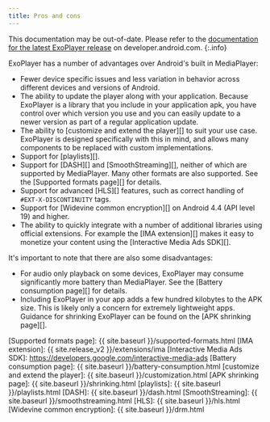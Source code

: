 ```yaml
---
title: Pros and cons
---
```


This documentation may be out-of-date. Please refer to the
[documentation for the latest ExoPlayer release][] on developer.android.com.
{:.info}

ExoPlayer has a number of advantages over Android's built in MediaPlayer:

* Fewer device specific issues and less variation in behavior across different
  devices and versions of Android.
* The ability to update the player along with your application. Because
  ExoPlayer is a library that you include in your application apk, you have
  control over which version you use and you can easily update to a newer
  version as part of a regular application update.
* The ability to [customize and extend the player][] to suit your use case.
  ExoPlayer is designed specifically with this in mind, and allows many
  components to be replaced with custom implementations.
* Support for [playlists][].
* Support for [DASH][] and [SmoothStreaming][], neither of which are supported
  by MediaPlayer. Many other formats are also supported. See the [Supported
  formats page][] for details.
* Support for advanced [HLS][] features, such as correct handling of
  `#EXT-X-DISCONTINUITY` tags.
* Support for [Widevine common encryption][] on Android 4.4 (API level 19) and
  higher.
* The ability to quickly integrate with a number of additional libraries using
  official extensions. For example the [IMA extension][] makes it easy to
  monetize your content using the [Interactive Media Ads SDK][].

It's important to note that there are also some disadvantages:

* For audio only playback on some devices, ExoPlayer may consume significantly
  more battery than MediaPlayer. See the [Battery consumption page][] for
  details.
* Including ExoPlayer in your app adds a few hundred kilobytes to the APK size.
  This is likely only a concern for extremely lightweight apps. Guidance for
  shrinking ExoPlayer can be found on the [APK shrinking page][].

[documentation for the latest ExoPlayer release]: https://developer.android.com/guide/topics/media/exoplayer/pros-and-cons
[Supported formats page]: {{ site.baseurl }}/supported-formats.html
[IMA extension]: {{ site.release_v2 }}/extensions/ima
[Interactive Media Ads SDK]: https://developers.google.com/interactive-media-ads
[Battery consumption page]: {{ site.baseurl }}/battery-consumption.html
[customize and extend the player]: {{ site.baseurl }}/customization.html
[APK shrinking page]: {{ site.baseurl }}/shrinking.html
[playlists]: {{ site.baseurl }}/playlists.html
[DASH]: {{ site.baseurl }}/dash.html
[SmoothStreaming]: {{ site.baseurl }}/smoothstreaming.html
[HLS]: {{ site.baseurl }}/hls.html
[Widevine common encryption]: {{ site.baseurl }}/drm.html
